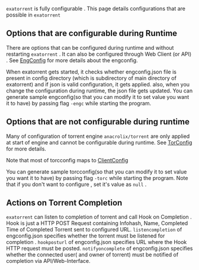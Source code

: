 `exatorrent` is fully configurable .  This page details configurations that are possible in `exatorrent`


## Options that are configurable during Runtime

There are options that can be configured during runtime and without restarting `exatorrent` . It can also be configured through Web Client (or API) . See [EngConfig](https://github.com/varbhat/exatorrent/blob/main/internal/core/vars.go#L352)  for more details about the engconfig.

When exatorrent gets started, it checks whether engconfig.json file is present in config directory (which is subdirectory of main directory of exatorrent) and if json is valid configuration, it gets applied. also, when you change the configuration during runtime, the json file gets updated.  You can generate sample engconfig(so that you can modify it to set value you want it to have) by passing flag `-engc` while starting the program.

## Options that are not configurable during runtime

Many of configuration of torrent engine `anacrolix/torrent` are only applied at start of engine and cannot be configurable during runtime. See [TorConfig](https://github.com/varbhat/exatorrent/blob/main/internal/core/vars.go#L42) for more details.

Note that most of torcconfig maps to [ClientConfig](https://github.com/anacrolix/torrent/blob/master/config.go#L23)

You can generate sample torcconfig(so that you can modify it to set value you want it to have) by passing flag `-torc` while starting the program. Note that if you don't want to configure , set it's value as `null` .

## Actions on Torrent Completion

`exatorrent` can listen to completion of torrent and call Hook on Completion . Hook is just a HTTP POST Request containing  Infohash, Name, Completed Time of Completed Torrent sent to configured URL.
`listencompletion` of engconfig.json specifies whether the torrent must be listened for completion . 
`hookposturl` of engconfig.json specifies URL where the Hook HTTP request must be posted. 
`notifyoncomplete` of engconfig.json specifies whether the connected user( and owner of torrent) must be notified of completion via API/Web-Interface. 
